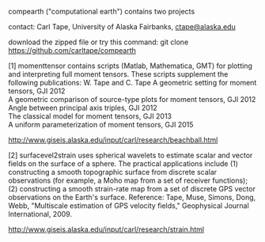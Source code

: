 compearth ("computational earth") contains two projects

contact: Carl Tape, University of Alaska Fairbanks, ctape@alaska.edu

download the zipped file or try this command:
git clone https://github.com/carltape/compearth

[1] momenttensor
contains scripts (Matlab, Mathematica, GMT) for plotting and interpreting full moment tensors. These scripts supplement the following publications:
  W. Tape and C. Tape
    A geometric setting for moment tensors, GJI 2012  
    A geometric comparison of source-type plots for moment tensors, GJI 2012  
    Angle between principal axis triples, GJI 2012  
    The classical model for moment tensors, GJI 2013  
    A uniform parameterization of moment tensors, GJI 2015  

http://www.giseis.alaska.edu/input/carl/research/beachball.html

[2] surfacevel2strain
uses spherical wavelets to estimate scalar and vector fields on the surface of a sphere. The practical applications include (1) constructing a smooth topographic surface from discrete scalar observations (for example, a Moho map from a set of receiver functions); (2) constructing a smooth strain-rate map from a set of discrete GPS vector observations on the Earth's surface. Reference: Tape, Muse, Simons, Dong, Webb, "Multiscale estimation of GPS velocity fields," Geophysical Journal International, 2009.

http://www.giseis.alaska.edu/input/carl/research/strain.html
